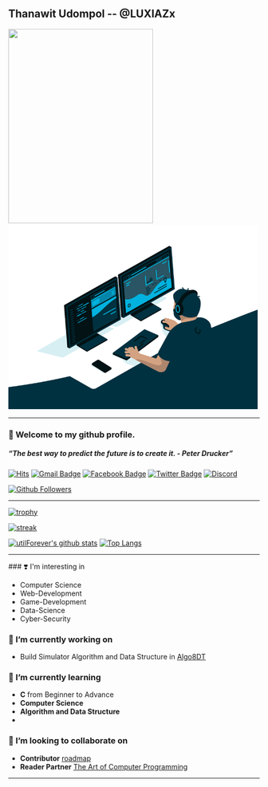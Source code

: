 ## Thanawit Udompol -- @LUXIAZx

<img aligh="left" width="290" height="390" src="https://spotify-github-profile.vercel.app/api/view?uid=whhu4y6t2ekb0686mq9cb0tw5&cover_image=true&theme=default"> <img aligh="left" width="500" height="370" src="./pic/coding.gif">

<hr>

### 🙌 Welcome to my github profile.
##### <p><q>The best way to predict the future is to create it. - Peter Drucker</q></p>

[![Hits](https://hits.seeyoufarm.com/api/count/incr/badge.svg?url=https%3A%2F%2Fgithub.com%2FLUXIAZx)](https://github.com/LUXIAZx) [![Gmail Badge](https://img.shields.io/badge/-Gmail-d14836?style=flat-square&logo=Gmail&logoColor=white&link=mailto:luxiaz.tech@gmail.com)](mailto:luxiaz.tech@gmail.com) [![Facebook Badge](https://img.shields.io/badge/-Facebook-1877f2?style=flat-square&logo=facebook&logoColor=white&link=https://www.facebook.com/I3lackman)](https://www.facebook.com/I3lackman) [![Twitter Badge](https://img.shields.io/badge/-Twitter-1877f2?style=flat-square&logo=twitter&logoColor=white&link=https://twitter.com/Zxluxia/)](https://twitter.com/ZxLuxia/) [![Discord](https://img.shields.io/badge/Discord-black?logo=discord&style=flat-square)](https://discord.gg/7pSckBMabu)

[![Github Followers](https://img.shields.io/github/followers/LUXIAZx?color=06d6a0&label=Github%20Followers&style=for-the-badge)](https://github.com/LUXIAZx?tab=followers)


<hr>

[![trophy](https://github-profile-trophy.vercel.app/?username=LUXIAZx&theme=chalk&row=2&column=4)](https://github.com/LUXIAZx)

[![streak](https://github-readme-streak-stats.herokuapp.com/?user=LUXIAZx&theme=dracula)](https://github.com/LUXIAZx)

[![utilForever's github stats](https://github-readme-stats.vercel.app/api?username=LUXIAZx&show_icons=true&theme=dracula)](https://github.com/LUXIAZx)
[![Top Langs](https://github-readme-stats.vercel.app/api/top-langs/?username=LUXIAZx&layout=compact&langs_count=8&theme=dracula)](https://github.com/LUXIAZx)

<hr>
### ❣️ I'm interesting in

- Computer Science
- Web-Development
- Game-Development
- Data-Science
- Cyber-Security

### 🔭 I’m currently working on

- Build Simulator Algorithm and Data Structure in [Algo8DT](https://github.com/LUXIAZx/Algo8DT)

### 🌱 I’m currently learning

- **C** from Beginner to Advance
- **Computer Science**
- **Algorithm and Data Structure**
- 
### 👯 I’m looking to collaborate on

- **Contributor**  [roadmap](https://github.com/LUXIAZx/roadmap)
- **Reader Partner** [The Art of Computer Programming](https://www.amazon.com/Computer-Programming-Volumes-1-4A-Boxed/dp/0321751043)

<hr>
